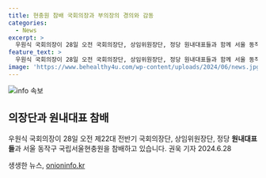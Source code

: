 ```yaml
---
title: 현충원 참배 국회의장과 부의장의 경의와 감동
categories:
  - News
excerpt: >
  우원식 국회의장이 28일 오전 국회의장단, 상임위원장단, 정당 원내대표들과 함께 서울 동작구 국립서울현충원을 참배했다. (150자)
feature_text: >
  우원식 국회의장이 28일 오전 국회의장단, 상임위원장단, 정당 원내대표들과 함께 서울 동작구 국립서울현충원을 참배했다. (150자)
image: 'https://www.behealthy4u.com/wp-content/uploads/2024/06/news.jpg'
---
```


<p><img src="https://www.behealthy4u.com/wp-content/uploads/2024/06/news.jpg" alt="info 속보" /></p>

<h2 data-ke-size="size26">의장단과 원내대표 참배</h2>

<p data-ke-size="size16">우원식 국회의장이 28일 오전 제22대 전반기 국회의장단, 상임위원장단, 정당 <b>원내대표들</b>과 서울 동작구 국립서울현충원을 참배하고 있습니다. 권욱 기자 2024.6.28</p>
생생한 뉴스, <a href="https://onioninfo.kr" rel="dofollow">onioninfo.kr</a>



